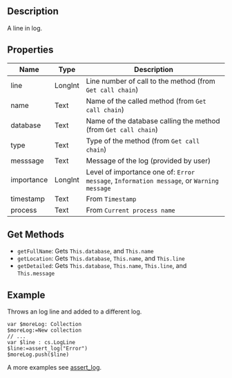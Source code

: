 ﻿<!-- A log line object -->

## Description

A line in log.

## Properties

|  Name    | Type  | Description                                                   |
|----------|-------|---------------------------------------------------------------|
|line      |LongInt|Line number of call to the method (from `Get call chain`)      |
|name      |Text   |Name of the called method (from `Get call chain`)              |
|database  |Text   |Name of the database calling the method (from `Get call chain`)|
|type      |Text   |Type of the method (from `Get call chain`)                     |
|messsage  |Text   |Message of the log (provided by user)                          |
|importance|LongInt|Level of importance one of: `Error message`, `Information message`, or `Warning message`|
|timestamp |Text   |From `Timestamp`                                               |
|process   |Text   |From `Current process name`                                    |

## Get Methods

- `getFullName`: Gets `This.database`, and `This.name`
- `getLocation`: Gets `This.database`, `This.name`, and `This.line`
- `getDetailed`: Gets `This.database`, `This.name`, `This.line`, and `This.message`

## Example

Throws an log line and added to a different log.

```4d
var $moreLog: Collection
$moreLog:=New collection
// ...
var $line : cs.LogLine
$line:=assert_log("Error")
$moreLog.push($line)
```
A more examples see [assert_log](assert_log.md).
